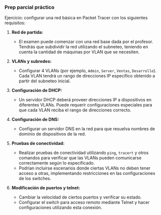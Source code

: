 ### Prep parcial práctico

Ejercicio: configurar una red básica en Packet Tracer con los siguientes requisitos:

1. **Red de partida:**
   - El examen puede comenzar con una red base dada por el profesor. Tendrás que subdividir la red utilizando el subneteo, teniendo en cuenta la cantidad de máquinas por VLAN que se necesiten.

2. **VLANs y subredes:**
   - Configurar 4 VLANs (por ejemplo, `Admin`, `Server`, `Ventas`, `Desarrollo`). Cada VLAN tendrá un rango de direcciones IP específico obtenido a partir del subneteo inicial.

3. **Configuración de DHCP:**
   - Un servidor DHCP deberá proveer direcciones IP a dispositivos en diferentes VLANs. Puede requerir configuraciones especiales para que cada VLAN reciba el rango de direcciones correcto.

4. **Configuración de DNS:**
   - Configurar un servidor DNS en la red para que resuelva nombres de dominio de dispositivos de la red.

5. **Pruebas de conectividad:**
   - Realizar pruebas de conectividad utilizando `ping`, `tracert` y otros comandos para verificar que las VLANs pueden comunicarse correctamente según lo especificado.
   - Podrían incluirse escenarios donde ciertas VLANs no deben tener acceso a otras, implementando restricciones en las configuraciones de los switches.

6. **Modificación de puertos y telnet:**
   - Cambiar la velocidad de ciertos puertos y verificar su estado.
   - Configurar el switch para acceso remoto mediante Telnet y hacer configuraciones utilizando esta conexión.